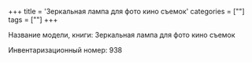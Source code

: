 +++
title = 'Зеркальная лампа для фото кино съемок'
categories = [""]
tags = [""]
+++

Название модели, книги: Зеркальная лампа для фото кино съемок

Инвентаризационный номер: 938

